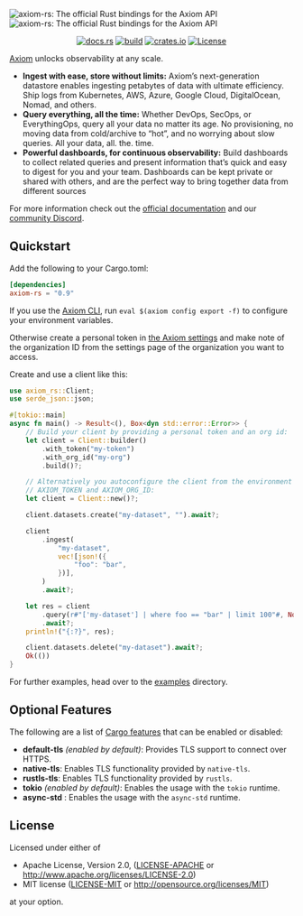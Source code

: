 ![axiom-rs: The official Rust bindings for the Axiom API](.github/images/banner-dark.svg#gh-dark-mode-only)
![axiom-rs: The official Rust bindings for the Axiom API](.github/images/banner-light.svg#gh-light-mode-only)

<div align="center">

[![docs.rs](https://docs.rs/axiom-rs/badge.svg)](https://docs.rs/axiom-rs/)
[![build](https://img.shields.io/github/actions/workflow/status/axiomhq/axiom-rs/ci.yaml?branch=main&ghcache=unused)](https://github.com/axiomhq/axiom-rs/actions?query=workflow%3ACI)
[![crates.io](https://img.shields.io/crates/v/axiom-rs.svg)](https://crates.io/crates/axiom-rs)
[![License](https://img.shields.io/crates/l/axiom-rs)](LICENSE-APACHE)

</div>

[Axiom](https://axiom.co) unlocks observability at any scale.

- **Ingest with ease, store without limits:** Axiom’s next-generation datastore enables ingesting petabytes of data with ultimate efficiency. Ship logs from Kubernetes, AWS, Azure, Google Cloud, DigitalOcean, Nomad, and others.
- **Query everything, all the time:** Whether DevOps, SecOps, or EverythingOps, query all your data no matter its age. No provisioning, no moving data from cold/archive to “hot”, and no worrying about slow queries. All your data, all. the. time.
- **Powerful dashboards, for continuous observability:** Build dashboards to collect related queries and present information that’s quick and easy to digest for you and your team. Dashboards can be kept private or shared with others, and are the perfect way to bring together data from different sources

For more information check out the [official documentation](https://axiom.co/docs) and our [community Discord](https://axiom.co/discord).

## Quickstart

Add the following to your Cargo.toml:

```toml
[dependencies]
axiom-rs = "0.9"
```

If you use the [Axiom CLI](https://github.com/axiomhq/cli), run
`eval $(axiom config export -f)` to configure your environment variables.

Otherwise create a personal token in
[the Axiom settings](https://cloud.axiom.co/profile) and make note of
the organization ID from the settings page of the organization you want to
access.

Create and use a client like this:

```rust
use axiom_rs::Client;
use serde_json::json;

#[tokio::main]
async fn main() -> Result<(), Box<dyn std::error::Error>> {
    // Build your client by providing a personal token and an org id:
    let client = Client::builder()
        .with_token("my-token")
        .with_org_id("my-org")
        .build()?;

    // Alternatively you autoconfigure the client from the environment variables
    // AXIOM_TOKEN and AXIOM_ORG_ID:
    let client = Client::new()?;

    client.datasets.create("my-dataset", "").await?;

    client
        .ingest(
            "my-dataset",
            vec![json!({
                "foo": "bar",
            })],
        )
        .await?;

    let res = client
        .query(r#"['my-dataset'] | where foo == "bar" | limit 100"#, None)
        .await?;
    println!("{:?}", res);

    client.datasets.delete("my-dataset").await?;
    Ok(())
}
```

For further examples, head over to the [examples](examples) directory.

## Optional Features

The following are a list of
[Cargo features](https://doc.rust-lang.org/stable/cargo/reference/features.html#the-features-section)
that can be enabled or disabled:

- **default-tls** _(enabled by default)_: Provides TLS support to connect
  over HTTPS.
- **native-tls**: Enables TLS functionality provided by `native-tls`.
- **rustls-tls**: Enables TLS functionality provided by `rustls`.
- **tokio** _(enabled by default)_: Enables the usage with the `tokio` runtime.
- **async-std** : Enables the usage with the `async-std` runtime.

## License

Licensed under either of

- Apache License, Version 2.0, ([LICENSE-APACHE](LICENSE-APACHE) or http://www.apache.org/licenses/LICENSE-2.0)
- MIT license ([LICENSE-MIT](LICENSE-MIT) or http://opensource.org/licenses/MIT)

at your option.
